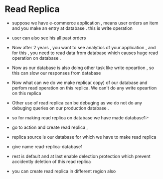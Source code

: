 # Read Replica

- suppose we have e-commerce application , means user orders an item and you make an entry at database . this is write operation 
- user can also see his all past orders 
- Now after 2 years , you want to see analytics of your application , and for this , you need to read data from database which causes huge read operation on database . 
- Now as our database is also doing other task like write opeartion , so this can slow our responses from database 
- Now what can we do we make replica( copy) of our database and perfom read operation on this replica. We can't do any write opeartion on this replica 
- Other use of read replica can be debuging as we do not do any debuging queries on our production database .  

- so for making read replica on database we have made database1:-
- go to action and create read replica , 
-  replica source is our database for which we have to make read replica
- give name read-replica-database1
- rest is default and at last enable delection protection which prevent accidently deletion of this read replica 

- you can create read replica in different region also 